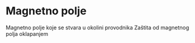 # Magnetno polje

Magnetno polje koje se stvara u okolini provodnika
Zaštita od magnetnog polja oklapanjem
